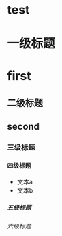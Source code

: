# test

# 一级标题
# first

## 二级标题
## second

### 三级标题

#### 四级标题

- 文本a
- 文本b

##### 五级标题

###### 六级标题
